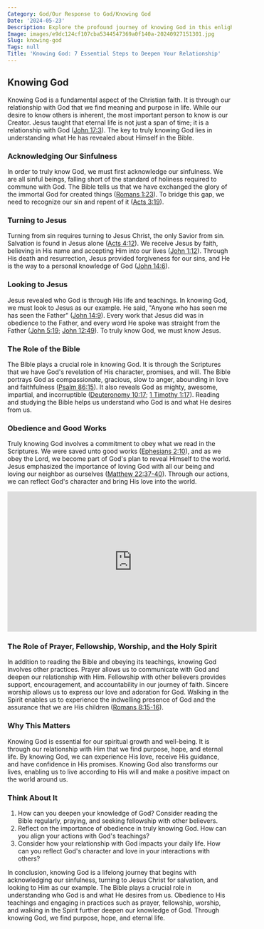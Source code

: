 ```yaml
---
Category: God/Our Response to God/Knowing God
Date: '2024-05-23'
Description: Explore the profound journey of knowing God in this enlightening article. Discover insights on spirituality, faith, and personal growth.
Image: images/e9dc124cf107cba5344547369a0f140a-20240927151301.jpg
Slug: knowing-god
Tags: null
Title: 'Knowing God: 7 Essential Steps to Deepen Your Relationship'
---
```


## Knowing God

Knowing God is a fundamental aspect of the Christian faith. It is through our relationship with God that we find meaning and purpose in life. While our desire to know others is inherent, the most important person to know is our Creator. Jesus taught that eternal life is not just a span of time; it is a relationship with God ([John 17:3](https://www.bibleref.com/John/17/John-17-3.html)). The key to truly knowing God lies in understanding what He has revealed about Himself in the Bible.

### Acknowledging Our Sinfulness

In order to truly know God, we must first acknowledge our sinfulness. We are all sinful beings, falling short of the standard of holiness required to commune with God. The Bible tells us that we have exchanged the glory of the immortal God for created things ([Romans 1:23](https://www.bibleref.com/Romans/1/Romans-1-23.html)). To bridge this gap, we need to recognize our sin and repent of it ([Acts 3:19](https://www.bibleref.com/Acts/3/Acts-3-19.html)).

### Turning to Jesus

Turning from sin requires turning to Jesus Christ, the only Savior from sin. Salvation is found in Jesus alone ([Acts 4:12](https://www.bibleref.com/Acts/4/Acts-4-12.html)). We receive Jesus by faith, believing in His name and accepting Him into our lives ([John 1:12](https://www.bibleref.com/John/1/John-1-12.html)). Through His death and resurrection, Jesus provided forgiveness for our sins, and He is the way to a personal knowledge of God ([John 14:6](https://www.bibleref.com/John/14/John-14-6.html)).

### Looking to Jesus

Jesus revealed who God is through His life and teachings. In knowing God, we must look to Jesus as our example. He said, "Anyone who has seen me has seen the Father" ([John 14:9](https://www.bibleref.com/John/14/John-14-9.html)). Every work that Jesus did was in obedience to the Father, and every word He spoke was straight from the Father ([John 5:19](https://www.bibleref.com/John/5/John-5-19.html); [John 12:49](https://www.bibleref.com/John/12/John-12-49.html)). To truly know God, we must know Jesus.

### The Role of the Bible

The Bible plays a crucial role in knowing God. It is through the Scriptures that we have God's revelation of His character, promises, and will. The Bible portrays God as compassionate, gracious, slow to anger, abounding in love and faithfulness ([Psalm 86:15](https://www.bibleref.com/Psalm/86/Psalm-86-15.html)). It also reveals God as mighty, awesome, impartial, and incorruptible ([Deuteronomy 10:17](https://www.bibleref.com/Deuteronomy/10/Deuteronomy-10-17.html); [1 Timothy 1:17](https://www.bibleref.com/1-Timothy/1/1-Timothy-1-17.html)). Reading and studying the Bible helps us understand who God is and what He desires from us.

### Obedience and Good Works

Truly knowing God involves a commitment to obey what we read in the Scriptures. We were saved unto good works ([Ephesians 2:10](https://www.bibleref.com/Ephesians/2/Ephesians-2-10.html)), and as we obey the Lord, we become part of God's plan to reveal Himself to the world. Jesus emphasized the importance of loving God with all our being and loving our neighbor as ourselves ([Matthew 22:37-40](https://www.bibleref.com/Matthew/22/Matthew-22-37.html)). Through our actions, we can reflect God's character and bring His love into the world.


<iframe width="560" height="315" src="https://www.youtube.com/embed/QPywCD-TSd0" frameborder="0" allow="autoplay; encrypted-media" allowfullscreen></iframe>


### The Role of Prayer, Fellowship, Worship, and the Holy Spirit

In addition to reading the Bible and obeying its teachings, knowing God involves other practices. Prayer allows us to communicate with God and deepen our relationship with Him. Fellowship with other believers provides support, encouragement, and accountability in our journey of faith. Sincere worship allows us to express our love and adoration for God. Walking in the Spirit enables us to experience the indwelling presence of God and the assurance that we are His children ([Romans 8:15-16](https://www.bibleref.com/Romans/8/Romans-8-15.html)).

### Why This Matters

Knowing God is essential for our spiritual growth and well-being. It is through our relationship with Him that we find purpose, hope, and eternal life. By knowing God, we can experience His love, receive His guidance, and have confidence in His promises. Knowing God also transforms our lives, enabling us to live according to His will and make a positive impact on the world around us.

### Think About It

1. How can you deepen your knowledge of God? Consider reading the Bible regularly, praying, and seeking fellowship with other believers.
2. Reflect on the importance of obedience in truly knowing God. How can you align your actions with God's teachings?
3. Consider how your relationship with God impacts your daily life. How can you reflect God's character and love in your interactions with others?

In conclusion, knowing God is a lifelong journey that begins with acknowledging our sinfulness, turning to Jesus Christ for salvation, and looking to Him as our example. The Bible plays a crucial role in understanding who God is and what He desires from us. Obedience to His teachings and engaging in practices such as prayer, fellowship, worship, and walking in the Spirit further deepen our knowledge of God. Through knowing God, we find purpose, hope, and eternal life.